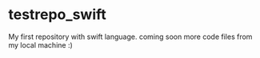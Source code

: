 # testrepo_swift
My first repository with swift language. coming soon more code files from my local machine :)
